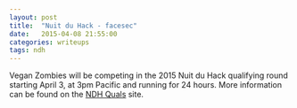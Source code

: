 ```yaml
---
layout: post
title:  "Nuit du Hack - facesec"
date:   2015-04-08 21:55:00
categories: writeups
tags: ndh
---
```


Vegan Zombies will be competing in the 2015 Nuit du Hack qualifying round starting April 3, at 3pm Pacific and running for 24 hours.  More information can be found on the [NDH Quals][ndhquals] site.

[ndhquals]: http://quals.nuitduhack.com
